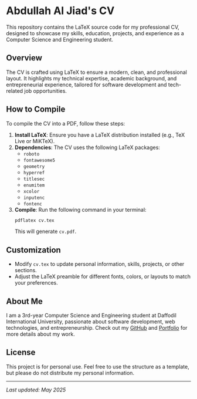 
# Abdullah Al Jiad's CV

This repository contains the LaTeX source code for my professional CV, designed to showcase my skills, education, projects, and experience as a Computer Science and Engineering student.

## Overview

The CV is crafted using LaTeX to ensure a modern, clean, and professional layout. It highlights my technical expertise, academic background, and entrepreneurial experience, tailored for software development and tech-related job opportunities.



## How to Compile

To compile the CV into a PDF, follow these steps:

1. **Install LaTeX**: Ensure you have a LaTeX distribution installed (e.g., TeX Live or MiKTeX).
2. **Dependencies**: The CV uses the following LaTeX packages:
   - `roboto`
   - `fontawesome5`
   - `geometry`
   - `hyperref`
   - `titlesec`
   - `enumitem`
   - `xcolor`
   - `inputenc`
   - `fontenc`
3. **Compile**: Run the following command in your terminal:
   ```bash
   pdflatex cv.tex
   ```
   This will generate `cv.pdf`.

## Customization

- Modify `cv.tex` to update personal information, skills, projects, or other sections.
- Adjust the LaTeX preamble for different fonts, colors, or layouts to match your preferences.

## About Me

I am a 3rd-year Computer Science and Engineering student at Daffodil International University, passionate about software development, web technologies, and entrepreneurship. Check out my [GitHub](https://github.com/ajjiadd) and [Portfolio](https://ajjiadd.github.io/personal-web/) for more details about my work.

## License

This project is for personal use. Feel free to use the structure as a template, but please do not distribute my personal information.

---

*Last updated: May 2025*
 
